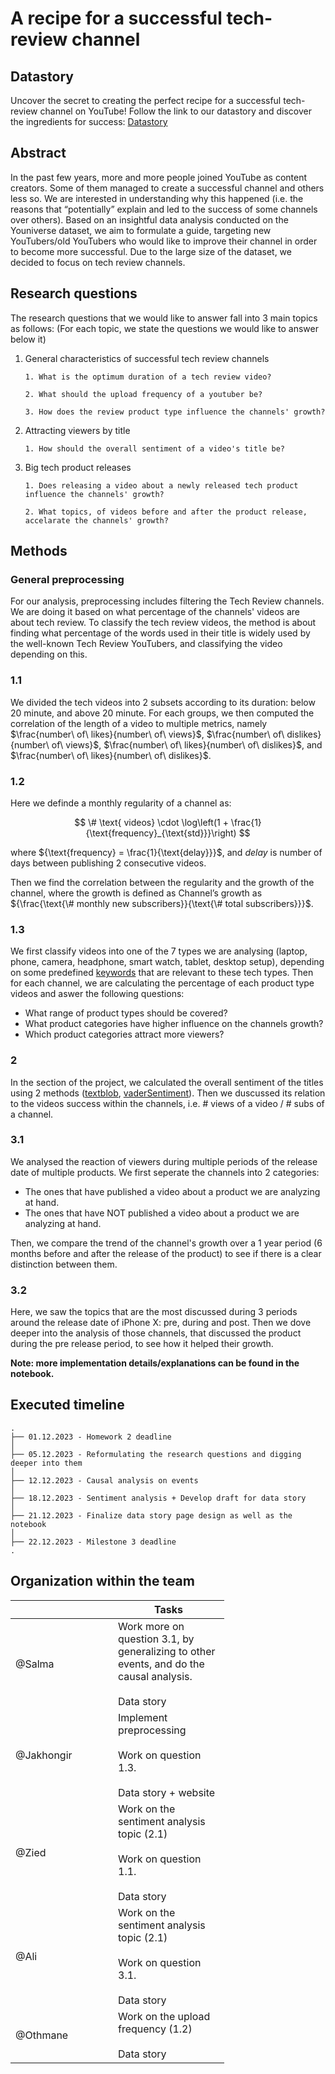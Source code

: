 # A recipe for a successful tech-review channel

## Datastory 
Uncover the secret to creating the perfect recipe for a successful tech-review channel on YouTube! Follow the link to our datastory and discover the ingredients for success: [Datastory](https://jakhongir0103.github.io/datastory/) 

## Abstract

In the past few years, more and more people joined YouTube as content creators. Some of them managed to create a successful channel and others less so. We are interested in understanding why this happened (i.e. the reasons that “potentially” explain and led to the success of some channels over others). Based on an insightful data analysis conducted on the Youniverse dataset, we aim to formulate a guide, targeting new YouTubers/old YouTubers who would like to improve their channel in order to become more successful. Due to the large size of the dataset, we decided to focus on tech review channels.

## Research questions
The research questions that we would like to answer fall into 3 main topics as follows:
(For each topic, we state the questions we would like to answer below it)

1. General characteristics of successful tech review channels<br>

       1. What is the optimum duration of a tech review video?
   
       2. What should the upload frequency of a youtuber be?
   
       3. How does the review product type influence the channels' growth?
      
2. Attracting viewers by title<br>
   
       1. How should the overall sentiment of a video's title be?
   
3. Big tech product releases<br>
   
       1. Does releasing a video about a newly released tech product influence the channels' growth?
   
       2. What topics, of videos before and after the product release, accelarate the channels' growth?
  
   
## Methods
### General preprocessing
For our analysis, preprocessing includes filtering the Tech Review channels. We are doing it based on what percentage of the channels' videos are about tech review. To classify the tech review videos, the method is about finding what percentage of the words used in their title is widely used by the well-known Tech Review YouTubers, and classifying the video depending on this.

### 1.1
We divided the tech videos into 2 subsets according to its duration: below 20 minute, and above 20 minute. For each groups, we then computed the correlation of the length of a video to multiple metrics, namely $\frac{number\ of\ likes}{number\ of\ views}$, $\frac{number\ of\ dislikes}{number\ of\ views}$, $\frac{number\ of\ likes}{number\ of\ dislikes}$, and $\frac{number\ of\ likes}{number\ of\ dislikes}$.

### 1.2
Here we definde a monthly regularity of a channel as:

$$
\# \text{ videos} \cdot \log\left(1 + \frac{1}{\text{frequency}_{\text{std}}}\right)
$$

where ${\text{frequency} = \frac{1}{\text{delay}}}$, and _delay_ is number of days between publishing 2 consecutive videos.

Then we find the correlation between the regularity and the growth of the channel, where the growth is defined as $\text{Channel's growth}$ as ${\frac{\text{\# monthly new subscribers}}{\text{\# total subscribers}}}$.

### 1.3
We first classify videos into one of the 7 types we are analysing (laptop, phone, camera, headphone, smart watch, tablet, desktop setup), depending on some predefined [keywords](data\product_keywords.json) that are relevant to these tech types. Then for each channel, we are calculating the percentage of each product type videos and aswer the following questions:
- What range of product types should be covered?
- What product categories have higher influence on the channels growth?
- Which product categories attract more viewers?

### 2
In the section of the project, we calculated the overall sentiment of the titles using 2 methods ([textblob](https://textblob.readthedocs.io/en/dev/), [vaderSentiment](https://www.nltk.org/api/nltk.sentiment.vader.html)). Then we duscussed its relation to the videos success within the channels, i.e. # views of a video / # subs of a channel.

### 3.1
We analysed the reaction of viewers during multiple periods of the release date of multiple products. We first seperate the channels into 2 categories:
- The ones that have published a video about a product we are analyzing at hand.
- The ones that have NOT published a video about a product we are analyzing at hand.

Then, we compare the trend of the channel's growth over a 1 year period (6 months before and after the release of the product) to see if there is a clear distinction between them.

### 3.2
Here, we saw the topics that are the most discussed during 3 periods around the release date of iPhone X: pre, during and post. Then we dove deeper into the analysis of those channels, that discussed the product during the pre release period, to see how it helped their growth.


**Note: more implementation details/explanations can be found in the notebook.**

## Executed timeline
```
.
├── 01.12.2023 - Homework 2 deadline
│    
├── 05.12.2023 - Reformulating the research questions and digging deeper into them 
│  
├── 12.12.2023 - Causal analysis on events
│  
├── 18.12.2023 - Sentiment analysis + Develop draft for data story
│  
├── 21.12.2023 - Finalize data story page design as well as the notebook
│  
├── 22.12.2023 - Milestone 3 deadline
.
```

## Organization within the team

<table class="tg" style="undefined;table-layout: fixed; width: 342px">
<colgroup>
<col style="width: 164px">
<col style="width: 178px">
</colgroup>
<thead>
  <tr>
    <th class="tg-0lax"></th>
    <th class="tg-0lax">Tasks</th>
  </tr>
</thead>
<tbody>
  <tr>
    <td class="tg-0lax">@Salma</td>
    <td class="tg-0lax">Work more on question 3.1, by generalizing to other events, and do the causal analysis.<br><br>Data story</td>
  </tr>
  <tr>
    <td class="tg-0lax">@Jakhongir</td>
    <td class="tg-0lax">Implement preprocessing<br><br>Work on question 1.3.<br><br>Data story + website</td>
  </tr>
  <tr>
    <td class="tg-0lax">@Zied</td>
    <td class="tg-0lax">Work on the sentiment analysis topic (2.1)<br><br>Work on question 1.1.<br><br>Data story</td>
  </tr>
  <tr>
    <td class="tg-0lax">@Ali</td>
    <td class="tg-0lax">Work on the sentiment analysis topic (2.1)<br><br>Work on question 3.1.<br><br>Data story</td>
  </tr>
  <tr>
    <td class="tg-0lax">@Othmane</td>
    <td class="tg-0lax">Work on the upload frequency (1.2)<br><br>Data story</td>
  </tr>
</tbody>
</table>
